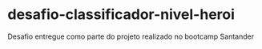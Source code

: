 # desafio-classificador-nivel-heroi
Desafio entregue como parte do projeto realizado no bootcamp Santander
